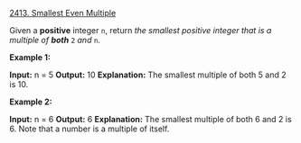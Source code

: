 [2413\. Smallest Even Multiple](https://leetcode.com/problems/smallest-even-multiple/)

Given a **positive** integer `n`, return _the smallest positive integer that is a multiple of **both**_ `2` _and_ `n`.

**Example 1:**

**Input:** n = 5
**Output:** 10
**Explanation:** The smallest multiple of both 5 and 2 is 10.

**Example 2:**

**Input:** n = 6
**Output:** 6
**Explanation:** The smallest multiple of both 6 and 2 is 6. Note that a number is a multiple of itself.